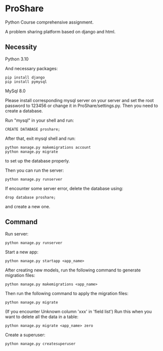 # ProShare

Python Course comprehensive assignment. 

A problem sharing platform based on django and html.

## Necessity

Python 3.10

And necessary packages:

```
pip install django
pip install pymysql
```

MySql 8.0

Please install corresponding mysql server on your server and set the root password to 123456 or change it in ProShare/settings.py.
Then you need to create a database.

Run "mysql" in your shell and run:

```shell
CREATE DATABASE proshare;
```
After that, exit mysql shell and run:

```shell
python manage.py makemigrations account
python manage.py migrate
```

to set up the database properly.

Then you can run the server:

```shell
python manage.py runserver
```

If encounter some server error, delete the database using:

```shell
drop database proshare;
```

and create a new one.

## Command

Run server:

```shell
python manage.py runserver
```

Start a new app:

```shell
python manage.py startapp <app_name>
```

After creating new models, run the following command to generate migration files:

```shell
python manage.py makemigrations <app_name>
```

Then run the following command to apply the migration files:

```shell
python manage.py migrate
```

(If you encounter Unknown column 'xxx' in 'field list') Run this when you want to delete all the data in a table:

```shell
python manage.py migrate <app_name> zero
```

Create a superuser:

```shell
python manage.py createsuperuser
```

